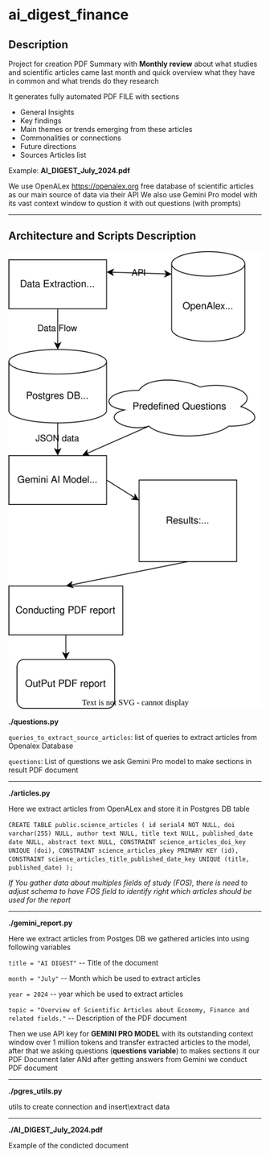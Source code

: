 # ai_digest_finance
## Description
Project for creation PDF Summary with **Monthly review** about what studies and scientific articles came last month and quick overview what they have in common and what trends do they research

It generates fully automated PDF FILE with sections

* General Insights
* Key findings
* Main themes or trends emerging from these articles
* Commonalities or connections
* Future directions 
* Sources Articles list

Example: **AI_DIGEST_July_2024.pdf**

We use OpenALex https://openalex.org free database of scientific articles as our main source of data via their API 
We also use Gemini Pro model with its vast context window to qustion it with out questions (with prompts)

_______________

## Architecture and Scripts Description
<img src="./Untitled Diagram.drawio-2.svg">

**./questions.py**

`queries_to_extract_source_articles`: list of queries to extract articles from Openalex Database

`questions`: List of questions we ask Gemini Pro model to make sections in result PDF document
__________________________________________

**./articles.py**

Here we extract articles from OpenALex and store it in Postgres DB table

`CREATE TABLE public.science_articles (
	id serial4 NOT NULL,
	doi varchar(255) NULL,
	author text NULL,
	title text NULL,
	published_date date NULL,
	abstract text NULL,
	CONSTRAINT science_articles_doi_key UNIQUE (doi),
	CONSTRAINT science_articles_pkey PRIMARY KEY (id),
	CONSTRAINT science_articles_title_published_date_key UNIQUE (title, published_date)
);`

*If You gather data about multiples fields of study (FOS), there is need to adjust schema to have FOS field to identify right which articles should be used for the report*
__________________________________________

**./gemini_report.py**

Here we extract articles from Postges DB we gathered articles into using following variables

`title = "AI DIGEST"` -- Title of the document

`month = "July"` -- Month which be used to extract articles

`year = 2024` -- year which be used to extract articles

`topic = "Overview of Scientific Articles about Economy, Finance and related fields."` -- Description of the PDF document


Then we  use API key for **GEMINI PRO MODEL** with its outstanding context window over 1 million tokens and transfer extracted articles to the model, after that we asking questions (**questions variable**) to makes sections it our PDF Document later
ANd after getting answers from Gemini we conduct PDF document

__________________________________________

**./pgres_utils.py**

utils to create connection and insert\extract data

__________________________________________
**./AI_DIGEST_July_2024.pdf**

Example of the condicted document






  
